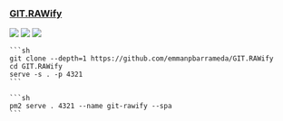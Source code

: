 ### [GIT.RAWify](https://github.com/emmanpbarrameda/GIT.RAWify)

![](https://img.shields.io/github/license/emmanpbarrameda/GIT.RAWify?style=flat-square) ![](https://img.shields.io/github/last-commit/scillidan/GIT.RAWify/main?label=last%20commit%20(fork)&style=flat-square) ![](https://img.shields.io/badge/Vercel-black?style=flat&logo=Vercel&logoColor=white)

````{tab} From source
```sh
git clone --depth=1 https://github.com/emmanpbarrameda/GIT.RAWify
cd GIT.RAWify
serve -s . -p 4321
```
````

````{tab} PM2
```sh
pm2 serve . 4321 --name git-rawify --spa
```
````